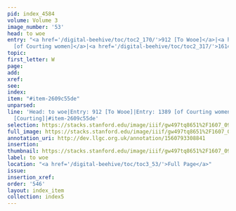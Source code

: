 ```yaml
---
pid: index_4584
volume: Volume 3
image_number: '53'
head: to woe
entry: "<a href='/digital-beehive/toc/toc2_170/'>912 [To Wooe]</a>|<a href='/digital-beehive/toc/toc2_271/'>1389
  [of Courting women]</a>|<a href='/digital-beehive/toc/toc2_317/'>1614 [Courting]</a>"
topic: 
first_letter: W
page: 
add: 
xref: 
see: 
index: 
item: "#item-2609c55de"
unparsed: 
line: 'Head: to woe|Entry: 912 [To Wooe]|Entry: 1389 [of Courting women]|Entry: 1614
  [Courting]|#item-2609c55de'
selection: https://stacks.stanford.edu/image/iiif/gw497tq8651%2F1607_0996/179,2701,683,126/full/0/default.jpg
full_image: https://stacks.stanford.edu/image/iiif/gw497tq8651%2F1607_0996/full/full/0/default.jpg
annotation_uri: http://dev.llgc.org.uk/annotation/1560793308841
insertion: 
thumbnail: https://stacks.stanford.edu/image/iiif/gw497tq8651%2F1607_0996/179,2701,683,126/150,/0/default.jpg
label: to woe
location: "<a href='/digital-beehive/toc/toc3_53/'>Full Page</a>"
issue: 
insertion_xref: 
order: '546'
layout: index_item
collection: index5
---
```

